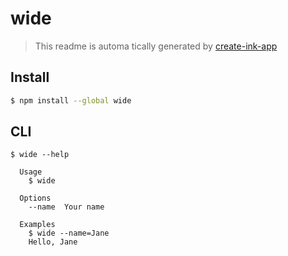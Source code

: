# wide

> This readme is automa tically generated by [create-ink-app](https://github.com/vadimdemedes/create-ink-app)


## Install

```bash
$ npm install --global wide
```


## CLI

```
$ wide --help

  Usage
    $ wide

  Options
    --name  Your name

  Examples
    $ wide --name=Jane
    Hello, Jane
```
